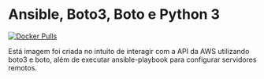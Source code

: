 # Ansible, Boto3, Boto e Python 3

[![Docker Pulls](https://img.shields.io/docker/pulls/linuxtips/node-exporter_alpine.svg)](https://cloud.docker.com/u/jeduoliveira/repository/docker/jeduoliveira/ansible-boto3-python3)

Está imagem foi criada no intuito de interagir com a API da AWS utilizando boto3 e boto, além de executar ansible-playbook para configurar servidores remotos.
